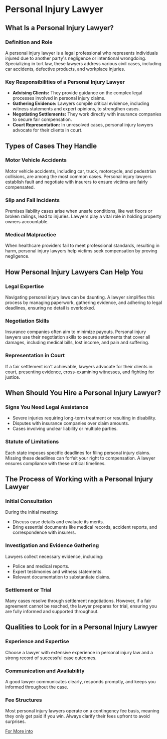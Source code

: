# **Personal Injury Lawyer**

## **What Is a Personal Injury Lawyer?**

### **Definition and Role**
A personal injury lawyer is a legal professional who represents individuals injured due to another party's negligence or intentional wrongdoing. Specializing in tort law, these lawyers address various civil cases, including car accidents, defective products, and workplace injuries.

### **Key Responsibilities of a Personal Injury Lawyer**
- **Advising Clients:** They provide guidance on the complex legal processes involved in personal injury claims.
- **Gathering Evidence:** Lawyers compile critical evidence, including witness statements and expert opinions, to strengthen cases.
- **Negotiating Settlements:** They work directly with insurance companies to secure fair compensation.
- **Court Representation:** In unresolved cases, personal injury lawyers advocate for their clients in court.

## **Types of Cases They Handle**

### **Motor Vehicle Accidents**
Motor vehicle accidents, including car, truck, motorcycle, and pedestrian collisions, are among the most common cases. Personal injury lawyers establish fault and negotiate with insurers to ensure victims are fairly compensated.

### **Slip and Fall Incidents**
Premises liability cases arise when unsafe conditions, like wet floors or broken railings, lead to injuries. Lawyers play a vital role in holding property owners accountable.

### **Medical Malpractice**
When healthcare providers fail to meet professional standards, resulting in harm, personal injury lawyers help victims seek compensation by proving negligence.


## **How Personal Injury Lawyers Can Help You**

### **Legal Expertise**
Navigating personal injury laws can be daunting. A lawyer simplifies this process by managing paperwork, gathering evidence, and adhering to legal deadlines, ensuring no detail is overlooked.

### **Negotiation Skills**
Insurance companies often aim to minimize payouts. Personal injury lawyers use their negotiation skills to secure settlements that cover all damages, including medical bills, lost income, and pain and suffering.

### **Representation in Court**
If a fair settlement isn't achievable, lawyers advocate for their clients in court, presenting evidence, cross-examining witnesses, and fighting for justice.

## **When Should You Hire a Personal Injury Lawyer?**

### **Signs You Need Legal Assistance**
- Severe injuries requiring long-term treatment or resulting in disability.
- Disputes with insurance companies over claim amounts.
- Cases involving unclear liability or multiple parties.

### **Statute of Limitations**
Each state imposes specific deadlines for filing personal injury claims. Missing these deadlines can forfeit your right to compensation. A lawyer ensures compliance with these critical timelines.


## **The Process of Working with a Personal Injury Lawyer**

### **Initial Consultation**
During the initial meeting:
- Discuss case details and evaluate its merits.
- Bring essential documents like medical records, accident reports, and correspondence with insurers.

### **Investigation and Evidence Gathering**
Lawyers collect necessary evidence, including:
- Police and medical reports.
- Expert testimonies and witness statements.
- Relevant documentation to substantiate claims.

### **Settlement or Trial**
Many cases resolve through settlement negotiations. However, if a fair agreement cannot be reached, the lawyer prepares for trial, ensuring you are fully informed and supported throughout.


## **Qualities to Look for in a Personal Injury Lawyer**

### **Experience and Expertise**
Choose a lawyer with extensive experience in personal injury law and a strong record of successful case outcomes.

### **Communication and Availability**
A good lawyer communicates clearly, responds promptly, and keeps you informed throughout the case.

### **Fee Structures**
Most personal injury lawyers operate on a contingency fee basis, meaning they only get paid if you win. Always clarify their fees upfront to avoid surprises.


[For More into]( https://planbuildr.exblog.jp/243351786/)

